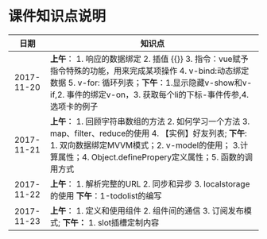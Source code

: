 # 课件知识点说明

|   日期    | 知识点 |
|:-------------:|-------------|
| 2017-11-20 | **上午**： 1. 响应的数据绑定 2. 插值 {{}} 3. 指令：vue赋予指令特殊的功能，用来完成某项操作 4. v-bind:动态绑定数据 5. v-for: 循环列表；**下午**：1.显示隐藏v-show和v-if,2. 事件的绑定v-on，3. 获取每个li的下标-事件传参,4. 选项卡的例子|
| 2017-11-21 | **上午**： 1. 回顾字符串数组的方法 2. 如何学习一个方法 3. map、filter、reduce的使用 4. 【实例】好友列表; **下午**: 1. 双向数据绑定MVVM模式；2. v-model的使用； 3.计算属性；4. Object.definePropery定义属性；5. 函数的调用方式|
| 2017-11-22 | **上午**： 1. 解析完整的URL 2. 同步和异步 3. localstorage的使用 **下午**：1-todolist的编写 |
| 2017-11-23 | **上午**： 1. 定义和使用组件 2. 组件间的通信 3. 订阅发布模式; **下午：** 1. slot插槽定制内容|


